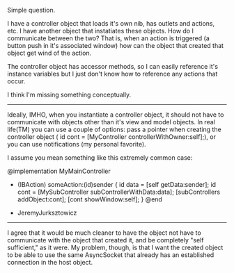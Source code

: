 

Simple question.

I have a controller object that loads it's own nib, has outlets and actions, etc.
I have another object that instatiates these objects.  How do I communicate between the two?  That is, when an action is triggered (a button push in it's associated window) how can the object that created that object get wind of the action.

The controller object has accessor methods, so I can easily reference it's instance variables but I just don't know how to reference any actions that occur.

I think I'm missing something conceptually.

----

Ideally, IMHO, when you instantiate a controller object, it should not have to communicate with objects other than it's view and model objects. In real life(TM) you can use a couple of options: pass a pointer when creating the controller object (    id cont = [MyController controllerWithOwner:self];), or you can use notifications (my personal favorite).

I assume you mean something like this extremely common case:
    
@implementation MyMainController
- (IBAction) someAction:(id)sender
{
    id data = [self getData:sender];
    id cont = [MySubController subControllerWithData:data];
    [subControllers addObject:cont];
    [cont showWindow:self];
}
@end

- JeremyJurksztowicz

----

I agree that it would be much cleaner to have the object not have to communicate with the object that created it, and be completely "self sufficient," as it were.
My problem, though, is that I want the created object to be able to use the same AsyncSocket that already has an established connection in the host object.
